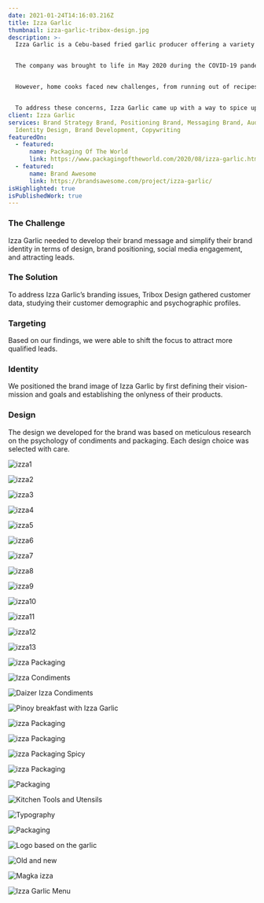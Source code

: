 ```yaml
---
date: 2021-01-24T14:16:03.216Z
title: Izza Garlic
thumbnail: izza-garlic-tribox-design.jpg
description: >-
  Izza Garlic is a Cebu-based fried garlic producer offering a variety of garlic-based condiments from fried bits to sweet chilli oil.


  The company was brought to life in May 2020 during the COVID-19 pandemic when, in addition to the virus itself, food became a primary source of concern. With dining out no longer being a practical option, many came to rely on home-cooked meals.


  However, home cooks faced new challenges, from running out of recipes and ideas to finding the task tedious and becoming a chore.


  To address these concerns, Izza Garlic came up with a way to spice up homemade meals and simplify home cooking and meal prepping for everyone in the city.
client: Izza Garlic
services: Brand Strategy Brand, Positioning Brand, Messaging Brand, Audit Brand,
  Identity Design, Brand Development, Copywriting
featuredOn:
  - featured:
      name: Packaging Of The World
      link: https://www.packagingoftheworld.com/2020/08/izza-garlic.html
  - featured:
      name: Brand Awesome
      link: https://brandsawesome.com/project/izza-garlic/
isHighlighted: true
isPublishedWork: true
---
```

### The Challenge

Izza Garlic needed to develop their brand message and simplify their brand identity in terms of design, brand positioning, social media engagement, and attracting leads.

### The Solution

To address Izza Garlic’s branding issues, Tribox Design gathered customer data, studying their customer demographic and psychographic profiles.

### Targeting

Based on our findings, we were able to shift the focus to attract more qualified leads.

### Identity

We positioned the brand image of Izza Garlic by first defining their vision-mission and goals and establishing the onlyness of their products.

### Design

The design we developed for the brand was based on meticulous research on the psychology of condiments and packaging. Each design choice was selected with care.

![izza1](izza-1.jpg)

![izza2](izza-2.jpg)

![izza3](izza-3.jpg)

![izza4](izza-4.jpg)

![izza5](izza-5.jpg)

![izza6](izza-6.jpg)

![izza7](izza-7.jpg)

![izza8](izza-8.jpg)

![izza9](izza-9.jpg)

![izza10](izza-10.jpg)

![izza11](izza-11.jpg)

![izza12](izza-12.jpg)

![izza13](izza-13.jpg)

![izza Packaging](izza-15.jpg)

![Izza Condiments](izza-16.jpg)

![Daizer Izza Condiments](izza-17.jpg)

![Pinoy breakfast with Izza Garlic](izza-18.jpg)

![izza Packaging](izza-19.jpg)

![izza Packaging](izza-20.jpg)

![izza Packaging Spicy](izza-21.jpg)

![izza Packaging](izza-22.jpg)

![Packaging](izza-23.jpg)

![Kitchen Tools and Utensils](izza-24.jpg)

![Typography](izza-25.jpg)

![Packaging](izza-26.jpg)

![Logo based on the garlic](izza-27.jpg)

![Old and new](izza-28.jpg)

![Magka izza](izza-29.jpg)

![Izza Garlic Menu](izza-30.jpg)
